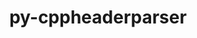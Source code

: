 ---
title: "py-cppheaderparser"
layout: cache
categories: [package, v0.19]
meta: {"versions": ["2.7.4"], "compilers": ["gcc@=11.1.0"], "oss": ["ubuntu20.04"], "platforms": ["linux"], "targets": ["x86_64"], "stacks": ["e4s"], "num_specs": 1, "num_specs_by_stack": {"e4s": 1}}
spec_details: [{"hash": "6wcrnztdl4nmw5r3pvouoguhcsqqvcfs", "compiler": "gcc@=11.1.0", "versions": ["2.7.4"], "os": "ubuntu20.04", "platform": "linux", "target": "x86_64", "variants": ["build_system=python_pip"], "stacks": ["e4s"], "size": "-", "tarball": "https://binaries.spack.io/releases/v0.19/build_cache/linux-ubuntu20.04-x86_64/gcc-11.1.0/py-cppheaderparser-2.7.4/linux-ubuntu20.04-x86_64-gcc-11.1.0-py-cppheaderparser-2.7.4-6wcrnztdl4nmw5r3pvouoguhcsqqvcfs.spack"}]
---